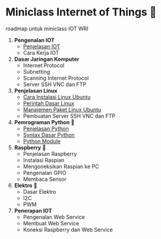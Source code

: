 # Miniclass Internet of Things :satellite:

roadmap untuk miniclass IOT WRI

1.  **Pengenalan IOT**
    - [Penjelasan IOT](materi/topik1/penjelasan-iot.md)
    - Cara Kerja IOT
2.  **Dasar Jaringan Komputer**
    - Internet Protocol
    - Subnetting
    - Scanning Internet Protocol
    - Server SSH VNC dan FTP
3.  **Penjelasan Linux**
    - [Cara Instalasi Linux Ubuntu](materi/topik3/installasi.md)
    - [Perintah Dasar Linux](materi/topik3/perintah-dasar.md)
    - [Manajemen Paket Linux Ubuntu](materi/topik3/paket-linux.md)
    - Pembuatan Server SSH VNC dan FTP
4.  **Pemrograman Python** :snake:
    - [Penjelasan Python](materi/topik4/intro-python.md)
    - [Syntax Dasar Python](materi/topik4/syntax-python.md)
    - [Python Module](materi/topik/python-module.md)
5.  **Raspberry** :strawberry:
    - Penjelasan Raspberry
    - Instalasi Raspian
    - Mengoneksikan Raspian ke PC
    - Pengenalan GPIO
    - Membaca Sensor
6.  **Elektro** :electric_plug:
    - Dasar Elektro
    - I2C
    - PWM
7.  **Penerapan IOT**
    - Pengenalan Web Service
    - Membuat Web Service
    - Koneksi Raspberry dan Web Service
